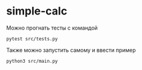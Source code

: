 # simple-calc


Можно прогнать тесты с командой
```angular2html
pytest src/tests.py
```

Также можно запустить самому и ввести пример
```angular2html
python3 src/main.py
```